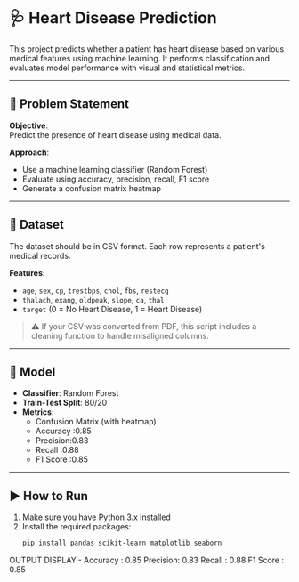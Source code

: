 # 🩺 Heart Disease Prediction

This project predicts whether a patient has heart disease based on various medical features using machine learning. It performs classification and evaluates model performance with visual and statistical metrics.

---

## 📌 Problem Statement

**Objective**:  
Predict the presence of heart disease using medical data.  

**Approach**:  
- Use a machine learning classifier (Random Forest)  
- Evaluate using accuracy, precision, recall, F1 score  
- Generate a confusion matrix heatmap

---

## 📂 Dataset

The dataset should be in CSV format. Each row represents a patient's medical records.

**Features:**
- `age`, `sex`, `cp`, `trestbps`, `chol`, `fbs`, `restecg`
- `thalach`, `exang`, `oldpeak`, `slope`, `ca`, `thal`
- `target` (0 = No Heart Disease, 1 = Heart Disease)

> ⚠️ If your CSV was converted from PDF, this script includes a cleaning function to handle misaligned columns.

---

## 🧠 Model

- **Classifier**: Random Forest
- **Train-Test Split**: 80/20
- **Metrics**:
  - Confusion Matrix (with heatmap)
  - Accuracy :0.85
  - Precision:0.83
  - Recall    :0.88
  - F1 Score  :0.85

---

## ▶️ How to Run

1. Make sure you have Python 3.x installed
2. Install the required packages:
   ```bash
   pip install pandas scikit-learn matplotlib seaborn
OUTPUT DISPLAY:-
Accuracy : 0.85
Precision: 0.83
Recall   : 0.88
F1 Score : 0.85

